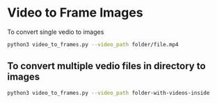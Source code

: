 # Video to Frame Images

To convert single vedio to images

```bash
python3 video_to_frames.py --video_path folder/file.mp4
```

## To convert multiple vedio files in directory to images

```bash
python3 video_to_frames.py --video_path folder-with-videos-inside
```
